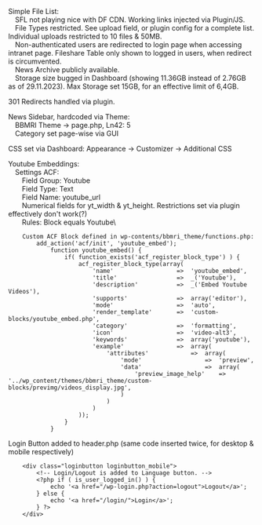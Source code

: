 Simple File List:\
	&emsp;SFL not playing nice with DF CDN. Working links injected via Plugin/JS.\
	&emsp;File Types restricted. See upload field, or plugin config for a complete list. Individual uploads restricted to 10 files & 50MB.\
 	&emsp;Non-authenticated users are redirected to login page when accessing intranet page. Fileshare Table only shown to logged in users, when redirect is circumvented.\
	&emsp;News Archive publicly available.\
	&emsp;Storage size bugged in Dashboard (showing 11.36GB instead of 2.76GB as of 29.11.2023). Max Storage set 15GB, for an effective limit of 6,4GB.
 
301 Redirects handled via plugin.

News Sidebar, hardcoded via Theme:\
	&emsp;BBMRI Theme -> page.php, Ln42: 5\
 	&emsp;Category set page-wise via GUI

CSS set via Dashboard: Appearance -> Customizer -> Additional CSS

Youtube Embeddings:\
	&emsp;Settings ACF:\
		&emsp;&emsp;Field Group: Youtube\
	        &emsp;&emsp;Field Type: Text\
	        &emsp;&emsp;Field Name: youtube_url\
		&emsp;&emsp;Numerical fields for yt_width & yt_height. Restrictions set via plugin effectively don't work(?)\
		&emsp;&emsp;Rules: Block equals Youtube\
```
    Custom ACF Block defined in wp-contents/bbmri_theme/functions.php:
        add_action('acf/init', 'youtube_embed');
            function youtube_embed() {
                if( function_exists('acf_register_block_type') ) {
                    acf_register_block_type(array(
                        'name'					=>	'youtube_embed',
                        'title'					=>	_('Youtube'),
                        'description'			=>	_('Embed Youtube Videos'),
                        'supports'				=>	array('editor'),
                        'mode'					=>	'auto',
                        'render_template' 		=>	'custom-blocks/youtube_embed.php',
                        'category'				=>	'formatting',
                        'icon'					=>	'video-alt3',
                        'keywords'				=>	array('youtube'),
                        'example'				=>	array(
                            'attributes'			=>	array(
                                'mode'					=>	'preview',
                                'data'					=>	array(
                                    'preview_image_help'	=>	'../wp_content/themes/bbmri_theme/custom-blocks/previmg/videos_display.jpg',
                                )
                            )
                        )
                    ));
                }
            }
```
Login Button added to header.php (same code inserted twice, for desktop & mobile respectively)
```
	<div class="loginbutton loginbutton_mobile">
		<!-- Login/Logout is added to Language button. -->
		<?php if ( is_user_logged_in() ) {
			echo '<a href="/wp-login.php?action=logout">Logout</a>';
		} else {
			echo '<a href="/login/">Login</a>';
		} ?>
    </div>
```
